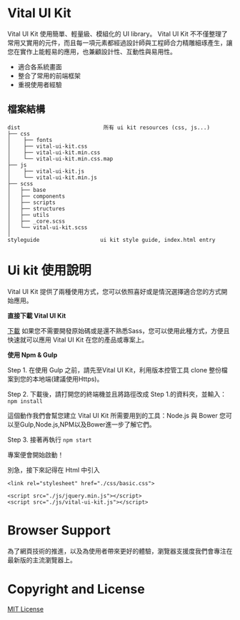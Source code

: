 # Vital UI Kit

Vital UI Kit 使用簡單、輕量級、模組化的 UI library。 Vital UI Kit 不不僅整理了常用又實用的元件，而且每一項元素都經過設計師與工程師合力精雕細琢產生，讓您在實作上能輕易的應用，也兼顧設計性、互動性與易用性。

* 適合各系統畫面
* 整合了常用的前端框架
* 重視使用者經驗

## 檔案結構

```
dist                          所有 ui kit resources (css, js...)
├── css
│    ├── fonts
│    ├── vital-ui-kit.css
│    ├── vital-ui-kit.min.css
│    └── vital-ui-kit.min.css.map
├── js
│    ├── vital-ui-kit.js
│    └── vital-ui-kit.min.js
├── scss
│   ├── base
│   ├── components
│   ├── scripts
│   ├── structures
│   ├── utils
│   ├── _core.scss
│   └── vital-ui-kit.scss
│
styleguide                   ui kit style guide, index.html entry
```


# Ui kit 使用說明
 Vital UI Kit 提供了兩種使用方式，您可以依照喜好或是情況選擇適合您的方式開始應用。

**直接下載 Vital UI Kit**

[下載](https://github.com/GSS-FED/Vital-UI-Kit/releases/download/v0.0.4/vital-ui-kit-0.0.4.zip)
如果您不需要開發原始碼或是還不熟悉Sass，您可以使用此種方式，方便且快速就可以應用 Vital UI Kit 在您的產品或專案上。

**使用 Npm & Gulp**

Step 1. 在使用 Gulp 之前，請先至Vital UI Kit，利用版本控管工具 clone 整份檔案到您的本地端(建議使用Https)。

Step 2. 下載後，請打開您的終端機並且將路徑改成 Step 1.的資料夾，並輸入： `npm install`

這個動作我們會幫您建立 Vital UI Kit 所需要用到的工具：Node.js 與 Bower
您可以至Gulp,Node.js,NPM以及Bower進一步了解它們。

Step 3. 接著再執行
`npm start`

專案便會開始啟動！

別急，接下來記得在 Html 中引入
```
<link rel="stylesheet" href="./css/basic.css">
```
```
<script src="./js/jquery.min.js"></script>
<script src="./js/vital-ui-kit.js"></script>
```

# Browser Support

為了網頁技術的推進，以及為使用者帶來更好的體驗，瀏覽器支援度我們會專注在最新版的主流瀏覽器上。


# Copyright and License
[MIT License](https://github.com/GSS-FED/Vital-UI-Kit/blob/master/LICENSE)

